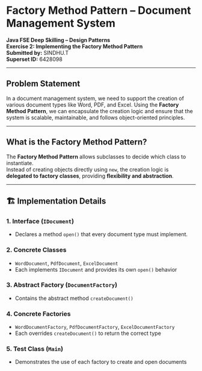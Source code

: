 # Factory Method Pattern – Document Management System

**Java FSE Deep Skilling – Design Patterns**  
**Exercise 2: Implementing the Factory Method Pattern**  
**Submitted by:** SINDHU.T  
**Superset ID:** 6428098

---

##  Problem Statement

In a document management system, we need to support the creation of various document types like Word, PDF, and Excel. Using the **Factory Method Pattern**, we can encapsulate the creation logic and ensure that the system is scalable, maintainable, and follows object-oriented principles.

---

##  What is the Factory Method Pattern?

The **Factory Method Pattern** allows subclasses to decide which class to instantiate.  
Instead of creating objects directly using `new`, the creation logic is **delegated to factory classes**, providing **flexibility and abstraction**.

---

## 🏗️ Implementation Details

### 1. Interface (`IDocument`)
- Declares a method `open()` that every document type must implement.

### 2. Concrete Classes
- `WordDocument`, `PdfDocument`, `ExcelDocument`
- Each implements `IDocument` and provides its own `open()` behavior

### 3. Abstract Factory (`DocumentFactory`)
- Contains the abstract method `createDocument()`

### 4. Concrete Factories
- `WordDocumentFactory`, `PdfDocumentFactory`, `ExcelDocumentFactory`
- Each overrides `createDocument()` to return the correct type

### 5. Test Class (`Main`)
- Demonstrates the use of each factory to create and open documents

